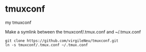 # tmuxconf
my tmuxconf

Make a symlink between the tmuxconf/.tmux.conf and ~/.tmux.conf
```
git clone https://github.com/virgileNeu/tmuxconf.git
ln -s tmuxconf/.tmux.conf ~/.tmux.conf
```
